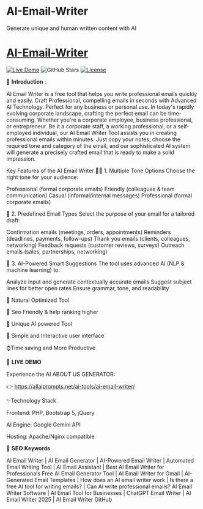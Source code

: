 # AI-Email-Writer
Generate unique and human written content with AI

# [AI-Email-Writer](https://github.com/rocksk/AI-Email-Writer/)

[![Live Demo](https://img.shields.io/badge/Demo-Live%20Demo-brightgreen)](https://allaiprompts.net/ai-tools/ai-email-writer/)
![GitHub Stars](https://img.shields.io/github/stars/rocksk/AI-Email-Writer?style=social)
[![License](https://img.shields.io/badge/License-MIT-blue)](LICENSE)




🌟 𝐈𝐧𝐭𝐫𝐨𝐝𝐮𝐜𝐭𝐢𝐨𝐧 :


AI Email Writer is a free tool that helps you write professional emails quickly and easily. Craft Professional, compelling emails in seconds with Advanced AI Technology. Perfect for any business or personal use.
In today's rapidly evolving corporate landscape, crafting the perfect email can be time-consuming. Whether you're a corporate employee, business professional, or entrepreneur. Be it a corporate staff, a working professional, or a self-employed individual, our AI Email Writer Tool assists you in creating professional emails within minutes. Just copy your notes, choose the required tone and category of the email, and our sophisticated AI system will generate a precisely crafted email that is ready to make a solid impression.

Key Features of the AI Email Writer
🧛🏻 1. Multiple Tone Options
Choose the right tone for your audience:

Professional (formal corporate emails)
Friendly (colleagues & team communication)
Casual (informal/internal messages)
Professional (formal corporate emails)

📧 2. Predefined Email Types
Select the purpose of your email for a tailored draft:

Confirmation emails (meetings, orders, appointments)
Reminders (deadlines, payments, follow-ups)
Thank you emails (clients, colleagues, networking)
Feedback requests (customer reviews, surveys)
Outreach emails (sales, partnerships, networking)

🧠 3. AI-Powered Smart Suggestions
The tool uses advanced AI (NLP & machine learning) to:

Analyze input and generate contextually accurate emails
Suggest subject lines for better open rates
Ensure grammar, tone, and readability

💬 Natural Optimized Tool 

📅 Seo Friendly & help ranking higher

🤖 Unique AI powered Tool

👤 Simple and Interactive user interface

⌚Time saving and More Productive


🚀 𝐋𝐈𝐕𝐄 𝐃𝐄𝐌𝐎

Experience the AI ABOUT US GENERATOR:

👉 https://allaiprompts.net/ai-tools/ai-email-writer/


✨Technology Stack

Frontend: PHP, Bootstrap 5, jQuery

AI Engine: Google Gemini API

Hosting: Apache/Nginx compatible

📌 𝐒𝐄𝐎 𝐊𝐞𝐲𝐰𝐨𝐫𝐝𝐬

AI Email Writer | AI Email Generator | AI-Powered Email Writer | Automated Email Writing Tool | AI Email Assistant | Best AI Email Writer for Professionals
Free AI Email Generator Tool | AI Email Writer for Gmail | AI-Generated Email Templates | How does an AI email writer work | Is there a free AI tool for writing emails? | Can AI write professional emails?
AI Email Writer Software | AI Email Tool for Businesses | ChatGPT Email Writer | AI Email Writer 2025 | AI Email Writer GitHub 


